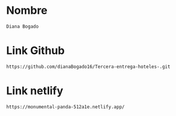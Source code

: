 # Nombre
```sh
Diana Bogado
```

# Link Github
```sh
https://github.com/dianaBogado16/Tercera-entrega-hoteles-.git
```

# Link netlify
```sh
https://monumental-panda-512a1e.netlify.app/
```